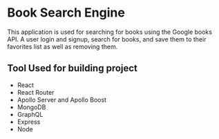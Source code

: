 # Book Search Engine 
This application is used for searching for books using the Google books API. A user login and signup, search for books, and save them to their favorites list as well as removing them.

## Tool Used for building project
* React
* React Router
* Apollo Server and Apollo Boost
* MongoDB
* GraphQL
* Express
* Node
